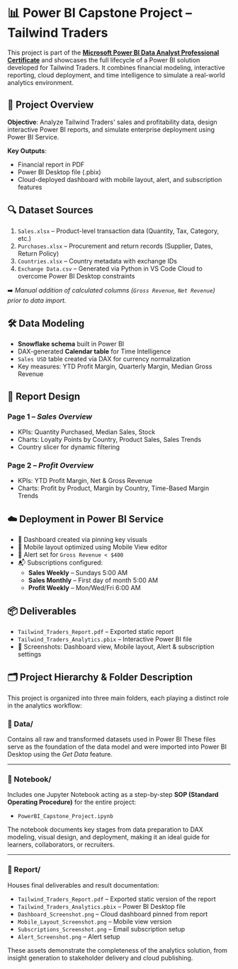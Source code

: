# 📊 Power BI Capstone Project – Tailwind Traders

This project is part of the [**Microsoft Power BI Data Analyst Professional Certificate**](https://www.coursera.org/professional-certificates/microsoft-power-bi-data-analyst) and showcases the full lifecycle of a Power BI solution developed for Tailwind Traders. It combines financial modeling, interactive reporting, cloud deployment, and time intelligence to simulate a real-world analytics environment.

## 📁 Project Overview

**Objective**: Analyze Tailwind Traders' sales and profitability data, design interactive Power BI reports, and simulate enterprise deployment using Power BI Service.

**Key Outputs**:
- Financial report in PDF
- Power BI Desktop file (.pbix)
- Cloud-deployed dashboard with mobile layout, alert, and subscription features

## 🔍 Dataset Sources

1. `Sales.xlsx` – Product-level transaction data (Quantity, Tax, Category, etc.)
2. `Purchases.xlsx` – Procurement and return records (Supplier, Dates, Return Policy)
3. `Countries.xlsx` – Country metadata with exchange IDs
4. `Exchange Data.csv` – Generated via Python in VS Code Cloud to overcome Power BI Desktop constraints

➡️ *Manual addition of calculated columns (`Gross Revenue`, `Net Revenue`) prior to data import.*

## 🛠️ Data Modeling

- **Snowflake schema** built in Power BI
- DAX-generated **Calendar table** for Time Intelligence
- `Sales USD` table created via DAX for currency normalization
- Key measures: YTD Profit Margin, Quarterly Margin, Median Gross Revenue

## 🎨 Report Design

### Page 1 – *Sales Overview*
- KPIs: Quantity Purchased, Median Sales, Stock
- Charts: Loyalty Points by Country, Product Sales, Sales Trends
- Country slicer for dynamic filtering

### Page 2 – *Profit Overview*
- KPIs: YTD Profit Margin, Net & Gross Revenue
- Charts: Profit by Product, Margin by Country, Time-Based Margin Trends

## ☁️ Deployment in Power BI Service

- 📌 Dashboard created via pinning key visuals
- 📱 Mobile layout optimized using Mobile View editor
- 🔔 Alert set for `Gross Revenue < $400`
- 📬 Subscriptions configured:
  - **Sales Weekly** – Sundays 5:00 AM
  - **Sales Monthly** – First day of month 5:00 AM
  - **Profit Weekly** – Mon/Wed/Fri 6:00 AM

## 📦 Deliverables

- `Tailwind_Traders_Report.pdf` – Exported static report
- `Tailwind_Traders_Analytics.pbix` – Interactive Power BI file
- 📸 Screenshots: Dashboard view, Mobile layout, Alert & subscription settings

## 🗂️ Project Hierarchy & Folder Description

This project is organized into three main folders, each playing a distinct role in the analytics workflow:

### 📁 Data/
Contains all raw and transformed datasets used in Power BI
These files serve as the foundation of the data model and were imported into Power BI Desktop using the *Get Data* feature.

---

### 📁 Notebook/
Includes one Jupyter Notebook acting as a step-by-step **SOP (Standard Operating Procedure)** for the entire project:
- `PowerBI_Capstone_Project.ipynb`

The notebook documents key stages from data preparation to DAX modeling, visual design, and deployment, making it an ideal guide for learners, collaborators, or recruiters.

---

### 📁 Report/
Houses final deliverables and result documentation:
- `Tailwind_Traders_Report.pdf` – Exported static version of the report  
- `Tailwind_Traders_Analytics.pbix` – Power BI Desktop file  
- `Dashboard_Screenshot.png` – Cloud dashboard pinned from report  
- `Mobile_Layout_Screenshot.png` – Mobile view version  
- `Subscriptions_Screenshot.png` – Email subscription setup
- `Alert_Screenshot.png` – Alert setup
  
These assets demonstrate the completeness of the analytics solution, from insight generation to stakeholder delivery and cloud publishing.

